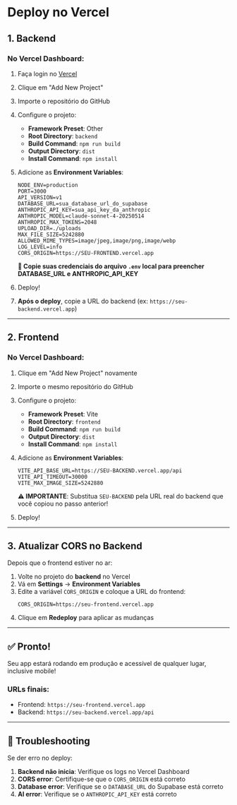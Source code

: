 # Deploy no Vercel

## 1. Backend

### No Vercel Dashboard:

1. Faça login no [Vercel](https://vercel.com)
2. Clique em "Add New Project"
3. Importe o repositório do GitHub
4. Configure o projeto:
   - **Framework Preset**: Other
   - **Root Directory**: `backend`
   - **Build Command**: `npm run build`
   - **Output Directory**: `dist`
   - **Install Command**: `npm install`

5. Adicione as **Environment Variables**:
   ```
   NODE_ENV=production
   PORT=3000
   API_VERSION=v1
   DATABASE_URL=sua_database_url_do_supabase
   ANTHROPIC_API_KEY=sua_api_key_da_anthropic
   ANTHROPIC_MODEL=claude-sonnet-4-20250514
   ANTHROPIC_MAX_TOKENS=2048
   UPLOAD_DIR=./uploads
   MAX_FILE_SIZE=5242880
   ALLOWED_MIME_TYPES=image/jpeg,image/png,image/webp
   LOG_LEVEL=info
   CORS_ORIGIN=https://SEU-FRONTEND.vercel.app
   ```

   **📝 Copie suas credenciais do arquivo `.env` local para preencher DATABASE_URL e ANTHROPIC_API_KEY**

6. Deploy!

7. **Após o deploy**, copie a URL do backend (ex: `https://seu-backend.vercel.app`)

---

## 2. Frontend

### No Vercel Dashboard:

1. Clique em "Add New Project" novamente
2. Importe o mesmo repositório do GitHub
3. Configure o projeto:
   - **Framework Preset**: Vite
   - **Root Directory**: `frontend`
   - **Build Command**: `npm run build`
   - **Output Directory**: `dist`
   - **Install Command**: `npm install`

4. Adicione as **Environment Variables**:
   ```
   VITE_API_BASE_URL=https://SEU-BACKEND.vercel.app/api
   VITE_API_TIMEOUT=30000
   VITE_MAX_IMAGE_SIZE=5242880
   ```

   **⚠️ IMPORTANTE**: Substitua `SEU-BACKEND` pela URL real do backend que você copiou no passo anterior!

5. Deploy!

---

## 3. Atualizar CORS no Backend

Depois que o frontend estiver no ar:

1. Volte no projeto do **backend** no Vercel
2. Vá em **Settings** → **Environment Variables**
3. Edite a variável `CORS_ORIGIN` e coloque a URL do frontend:
   ```
   CORS_ORIGIN=https://seu-frontend.vercel.app
   ```
4. Clique em **Redeploy** para aplicar as mudanças

---

## ✅ Pronto!

Seu app estará rodando em produção e acessível de qualquer lugar, inclusive mobile!

### URLs finais:
- Frontend: `https://seu-frontend.vercel.app`
- Backend: `https://seu-backend.vercel.app/api`

---

## 🔧 Troubleshooting

Se der erro no deploy:

1. **Backend não inicia**: Verifique os logs no Vercel Dashboard
2. **CORS error**: Certifique-se que o `CORS_ORIGIN` está correto
3. **Database error**: Verifique se o `DATABASE_URL` do Supabase está correto
4. **AI error**: Verifique se o `ANTHROPIC_API_KEY` está correto
